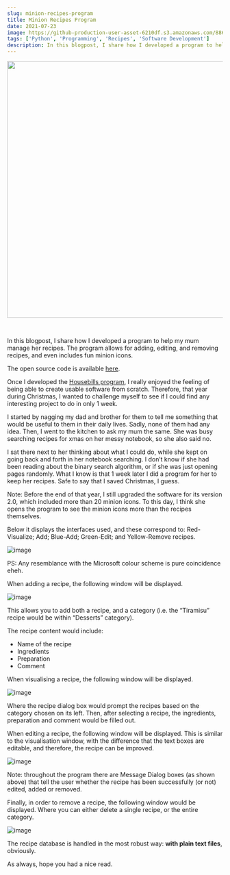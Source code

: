 ```yaml
---
slug: minion-recipes-program
title: Minion Recipes Program
date: 2021-07-23
image: https://github-production-user-asset-6210df.s3.amazonaws.com/88618738/280496377-5fb7c215-ec70-40dd-99dc-8ebc5b8b3eba.png
tags: ['Python', 'Programming', 'Recipes', 'Software Development']
description: In this blogpost, I share how I developed a program to help my mum manage her recipes. The program allows for adding, editing, and removing recipes, and even includes fun minion icons.
---
```


<p align="center">
    <img width="600" src="https://github-production-user-asset-6210df.s3.amazonaws.com/88618738/280496377-5fb7c215-ec70-40dd-99dc-8ebc5b8b3eba.png"/>
</p>

<br />

In this blogpost, I share how I developed a program to help my mum manage her recipes. The program allows for adding, editing, and removing recipes, and even includes fun minion icons.

The open source code is available [here](https://github.com/DidierRLopes/RecipesProgram).

<!-- truncate -->

<div style={{borderTop: '1px solid #21af90', margin: '1.5em 0'}} />

Once I developed the [Housebills program](/blog/household-bills-program), I really enjoyed the feeling of being able to create usable software from scratch. Therefore, that year during Christmas, I wanted to challenge myself to see if I could find any interesting project to do in only 1 week.

I started by nagging my dad and brother for them to tell me something that would be useful to them in their daily lives. Sadly, none of them had any idea. Then, I went to the kitchen to ask my mum the same. She was busy searching recipes for xmas on her messy notebook, so she also said no.

I sat there next to her thinking about what I could do, while she kept on going back and forth in her notebook searching. I don’t know if she had been reading about the binary search algorithm, or if she was just opening pages randomly. What I know is that 1 week later I did a program for her to keep her recipes. Safe to say that I saved Christmas, I guess.

Note: Before the end of that year, I still upgraded the software for its version 2.0, which included more than 20 minion icons. To this day, I think she opens the program to see the minion icons more than the recipes themselves.

Below it displays the interfaces used, and these correspond to: Red-Visualize; Add; Blue-Add; Green-Edit; and Yellow-Remove recipes.

![image](https://github.com/Meg1211/my-website/assets/88618738/5fb7c215-ec70-40dd-99dc-8ebc5b8b3eba)

PS: Any resemblance with the Microsoft colour scheme is pure coincidence eheh.

When adding a recipe, the following window will be displayed.

![image](https://github.com/Meg1211/my-website/assets/88618738/07ff39c6-92b7-4da0-ae5d-6d7547ffb40f)

This allows you to add both a recipe, and a category (i.e. the “Tiramisu” recipe would be within “Desserts” category).

The recipe content would include:

- Name of the recipe
- Ingredients
- Preparation
- Comment

When visualising a recipe, the following window will be displayed.

![image](https://github.com/Meg1211/my-website/assets/88618738/2cc28d31-8c91-4dda-8e0c-b4073fdb2236)

Where the recipe dialog box would prompt the recipes based on the category chosen on its left. Then, after selecting a recipe, the ingredients, preparation and comment would be filled out.

When editing a recipe, the following window will be displayed. This is similar to the visualisation window, with the difference that the text boxes are editable, and therefore, the recipe can be improved.

![image](https://github.com/Meg1211/my-website/assets/88618738/10c8d22f-cf19-4eab-98b7-eb70eb700b07)

Note: throughout the program there are Message Dialog boxes (as shown above) that tell the user whether the recipe has been successfully (or not) edited, added or removed.

Finally, in order to remove a recipe, the following window would be displayed. Where you can either delete a single recipe, or the entire category.

![image](https://github.com/Meg1211/my-website/assets/88618738/b5b01518-00d2-4f5f-a4e1-6fa1381b5d47)

The recipe database is handled in the most robust way: **with plain text files**, obviously.

As always, hope you had a nice read.
